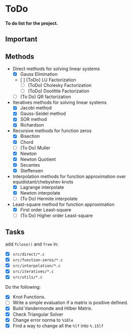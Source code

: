 # ToDo
#### To do list for the project.

## Important



## Methods

  - Direct methods for solving linear systems
    - [X] Gauss Elimination
    - [ ] [ToDo] LU Factorization
      - [ ] (ToDo) Cholesky Factorization
      - [ ] (ToDo) Doolittle Factorization
    - [ ] (To Do) QR factorization
  - Iteratives methods for solving linear systems
    - [X] Jacobi method
    - [X] Gauss-Seidel method
    - [X] SOR method
    - [X] Richardson
  - Recursive methods for function zeros
    - [X] Bisection
    - [X] Chord
    - [ ] (To Do) Muller
    - [X] Newton
    - [X] Newton Quotient
    - [X] Secantes
    - [X] Steffensen
  - Interpolation methods for function approximation over equidistant/chebyshev knots
    - [X] Lagrange interpolate
    - [X] Newton interpolate
    - [ ] (To Do) Hermite interpolate
  - Least-square method for function approximation
    - [X] First order Least-square
    - [ ] (To Do) Higher order Least-square
		
## Tasks

add `fclose()` and `free` in:
 - [X] `src/direct/*.c`
 - [X] `src/function-zeros/*.c`
 - [X] `src/interpolation/*.c`
 - [X] `src/iteratives/*.c`
 - [X] `src/utils/*.c`
 
Do the following:
 - [X] Knot Functions.
 - [ ] Write a simple evaluation if a matrix is positive defined.
 - [X] Build Vandermonde and Hilber Matrix.
 - [X] Check Triangular Solver
 - [X] Change error norma to `%10le`
 - [X] Find a way to change all the `%lf` into `%.15lf`
